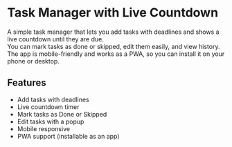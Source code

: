 # Task Manager with Live Countdown

A simple task manager that lets you add tasks with deadlines and shows a live countdown until they are due.  
You can mark tasks as done or skipped, edit them easily, and view history.  
The app is mobile-friendly and works as a PWA, so you can install it on your phone or desktop.  

## Features
- Add tasks with deadlines  
- Live countdown timer  
- Mark tasks as Done or Skipped  
- Edit tasks with a popup  
- Mobile responsive  
- PWA support (installable as an app)  
 
